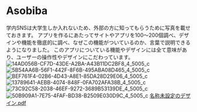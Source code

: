 # Asobiba
学内SNSは大学生しか入れないため、外部の方に知ってもらうために写真を載せておきます。
アプリを作るにあたってサイトやアプリを100〜200個調べ、デザインや機能を徹底的に調べ、なぜこの機能がついているのか、言葉で説明できるようになりました。
このアプリについている機能やデザインには全て意味があり、ユーザーの操作性やデザインにこだわっています。
![14AD056B-CF7D-43DE-A2BA-A43B11DC2BF8_4_5005_c](https://github.com/7kaito/Asobiba/assets/135838724/a7269e55-b25e-4aba-8c81-f230dde5f27c)
![5B54AA6B-56F1-442F-8F6B-495ABA08D465_4_5005_c](https://github.com/7kaito/Asobiba/assets/135838724/968251b7-69a3-4699-af1b-a9d85e7955c8)
![BEF761F4-02B6-4D43-A8E1-85DA28D29E06_4_5005_c](https://github.com/7kaito/Asobiba/assets/135838724/b3bffdb4-f53e-47fa-b04d-efd694d0449e)
![13789641-AEBB-4074-848F-0FA702AFA38B_4_5005_c](https://github.com/7kaito/Asobiba/assets/135838724/5af6105c-9609-410a-aedc-5bbe36862411)
![73C92C58-2038-46EF-9272-3689B53139DE_4_5005_c](https://github.com/7kaito/Asobiba/assets/135838724/3327c732-1241-4dbe-a95f-615d22985b4b)
![50B909A1-7E75-4FAF-BD38-B2509E030D9C_4_5005_c](https://github.com/7kaito/Asobiba/assets/135838724/5a3d566f-0621-4adb-aa14-91ca35f3b99d)
[名称未設定のデザイン.pdf](https://github.com/user-attachments/files/16111771/default.pdf)
